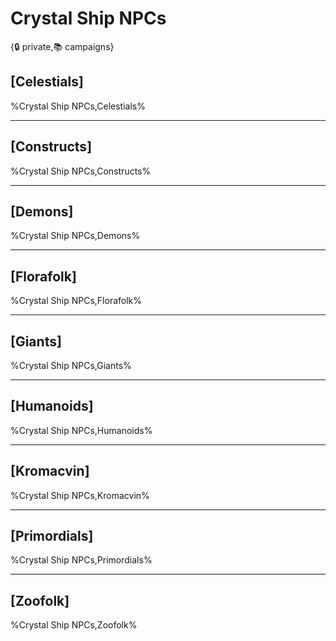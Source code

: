 # Crystal Ship NPCs

{🔒 private,📚 campaigns}

## **[Celestials]**
%Crystal Ship NPCs,Celestials%

---

## **[Constructs]**
%Crystal Ship NPCs,Constructs%

---

## **[Demons]**
%Crystal Ship NPCs,Demons%

---

## **[Florafolk]**
%Crystal Ship NPCs,Florafolk%

---

## **[Giants]**
%Crystal Ship NPCs,Giants%

---

## **[Humanoids]**
%Crystal Ship NPCs,Humanoids%

---

## **[Kromacvin]**
%Crystal Ship NPCs,Kromacvin%

---

## **[Primordials]**
%Crystal Ship NPCs,Primordials%

---

## **[Zoofolk]**
%Crystal Ship NPCs,Zoofolk%
